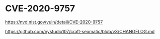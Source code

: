 # CVE-2020-9757

https://nvd.nist.gov/vuln/detail/CVE-2020-9757

https://github.com/nystudio107/craft-seomatic/blob/v3/CHANGELOG.md
